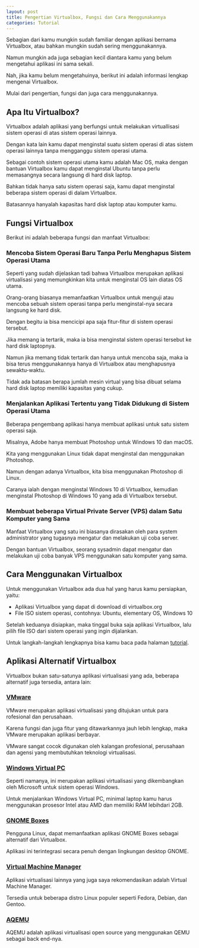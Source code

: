 ```yaml
---
layout: post
title: Pengertian Virtualbox, Fungsi dan Cara Menggunakannya
categories: Tutorial
---
```


Sebagian dari kamu mungkin sudah familiar dengan aplikasi bernama Virtualbox, atau bahkan mungkin sudah sering menggunakannya.

Namun mungkin ada juga sebagian kecil diantara kamu yang belum mengetahui aplikasi ini sama sekali.

Nah, jika kamu belum mengetahuinya, berikut ini adalah informasi lengkap mengenai Virtualbox.

Mulai dari pengertian, fungsi dan juga cara menggunakannya.

## Apa Itu Virtualbox?

Virtualbox adalah aplikasi yang berfungsi untuk melakukan virtuallisasi sistem operasi di atas sistem operasi lainnya.

Dengan kata lain kamu dapat menginstal suatu sistem operasi di atas sistem operasi lainnya tanpa mengganggu sistem operasi utama.

Sebagai contoh sistem operasi utama kamu adalah Mac OS, maka dengan bantuan Virtualbox kamu dapat menginstal Ubuntu tanpa perlu memasangnya secara langsung di hard disk laptop.

Bahkan tidak hanya satu sistem operasi saja, kamu dapat menginstal beberapa sistem operasi di dalam Virtualbox.

Batasannya hanyalah kapasitas hard disk laptop atau komputer kamu.

## Fungsi Virtualbox

Berikut ini adalah beberapa fungsi dan manfaat Virtualbox:

### Mencoba Sistem Operasi Baru Tanpa Perlu Menghapus Sistem Operasi Utama

Seperti yang sudah dijelaskan tadi bahwa Virtualbox merupakan aplikasi virtualisasi yang memungkinkan kita untuk menginstal OS lain diatas OS utama.

Orang-orang biasanya memanfaatkan Virtualbox untuk menguji atau mencoba sebuah sistem operasi tanpa perlu menginstal-nya secara langsung ke hard disk.

Dengan begitu ia bisa mencicipi apa saja fitur-fitur di sistem operasi tersebut.

Jika memang ia tertarik, maka ia bisa menginstal sistem operasi tersebut ke hard disk laptopnya.

Namun jika memang tidak tertarik dan hanya untuk mencoba saja, maka ia bisa terus menggunakannya hanya di Virtualbox atau menghapusnya sewaktu-waktu.

Tidak ada batasan berapa jumlah mesin virtual yang bisa dibuat selama hard disk laptop memiliki kapasitas yang cukup.

### Menjalankan Aplikasi Tertentu yang Tidak Didukung di Sistem Operasi Utama

Beberapa pengembang aplikasi hanya membuat aplikasi untuk satu sistem operasi saja.

Misalnya, Adobe hanya membuat Photoshop untuk Windows 10 dan macOS.

Kita yang menggunakan Linux tidak dapat menginstal dan menggunakan Photoshop.

Namun dengan adanya Virtualbox, kita bisa menggunakan Photoshop di Linux.

Caranya ialah dengan menginstal Windows 10 di Virtualbox, kemudian menginstal Photoshop di Windows 10 yang ada di Virtualbox tersebut.

### Membuat beberapa Virtual Private Server (VPS) dalam Satu Komputer yang Sama

Manfaat Virtualbox yang satu ini biasanya dirasakan oleh para system administrator yang tugasnya mengatur dan melakukan uji coba server.

Dengan bantuan Virtualbox, seorang sysadmin dapat mengatur dan melakukan uji coba banyak VPS menggunakan satu komputer yang sama.

## Cara Menggunakan Virtualbox

Untuk menggunakan Virtualbox ada dua hal yang harus kamu persiapkan, yaitu:

- Aplikasi Virtualbox yang dapat di download di virtualbox.org
- File ISO sistem operasi, contohnya: Ubuntu, elementary OS, Windows 10

Setelah keduanya disiapkan, maka tinggal buka saja aplikasi Virtualbox, lalu pilih file ISO dari sistem operasi yang ingin dijalankan.

Untuk langkah-langkah lengkapnya bisa kamu baca pada halaman [tutorial](https://virtualbox.id/categories/#Tutorial).

## Aplikasi Alternatif Virtualbox

Virtualbox bukan satu-satunya aplikasi virtualisasi yang ada, beberapa alternatif juga tersedia, antara lain:

### [VMware](https://www.vmware.com/asean.html)

VMware merupakan aplikasi virtualisasi yang ditujukan untuk para rofesional dan perusahaan.

Karena fungsi dan juga fitur yang ditawarkannya jauh lebih lengkap, maka VMware merupakan aplikasi berbayar.

VMware sangat cocok digunakan oleh kalangan profesional, perusahaan dan agensi yang membutuhkan teknologi virtualisasi.

### [Windows Virtual PC](https://www.microsoft.com/en-us/download/details.aspx?id=3702)

Seperti namanya, ini merupakan aplikasi virtualisasi yang dikembangkan oleh Microsoft untuk sistem operasi Windows.

Untuk menjalankan Windows Virtual PC, minimal laptop kamu harus menggunakan prosesor Intel atau AMD dan memiliki RAM lebihdari 2GB.

### [GNOME Boxes](https://wiki.gnome.org/Apps/Boxes)

Pengguna Linux, dapat memanfaatkan aplikasi GNOME Boxes sebagai alternatif dari Virtualbox.

Aplikasi ini terintegrasi secara penuh dengan lingkungan desktop GNOME.

### [Virtual Machine Manager](https://virt-manager.org/)

Aplikasi virtualisasi lainnya yang juga saya rekomendasikan adalah Virtual Machine Manager.

Tersedia untuk beberapa distro Linux populer seperti Fedora, Debian, dan Gentoo.

### [AQEMU](https://github.com/tobimensch/aqemu)

AQEMU adalah aplikasi virtualisasi open source yang menggunakan QEMU sebagai back end-nya.
